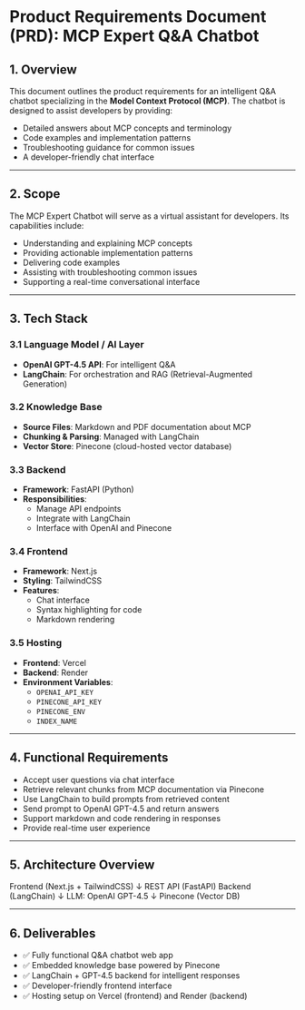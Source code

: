 # Product Requirements Document (PRD): MCP Expert Q&A Chatbot

## 1. Overview

This document outlines the product requirements for an intelligent Q&A chatbot specializing in the **Model Context Protocol (MCP)**. The chatbot is designed to assist developers by providing:

- Detailed answers about MCP concepts and terminology
- Code examples and implementation patterns
- Troubleshooting guidance for common issues
- A developer-friendly chat interface

---

## 2. Scope

The MCP Expert Chatbot will serve as a virtual assistant for developers. Its capabilities include:

- Understanding and explaining MCP concepts
- Providing actionable implementation patterns
- Delivering code examples
- Assisting with troubleshooting common issues
- Supporting a real-time conversational interface

---

## 3. Tech Stack

### 3.1 Language Model / AI Layer
- **OpenAI GPT-4.5 API**: For intelligent Q&A
- **LangChain**: For orchestration and RAG (Retrieval-Augmented Generation)

### 3.2 Knowledge Base
- **Source Files**: Markdown and PDF documentation about MCP
- **Chunking & Parsing**: Managed with LangChain
- **Vector Store**: Pinecone (cloud-hosted vector database)

### 3.3 Backend
- **Framework**: FastAPI (Python)
- **Responsibilities**:
  - Manage API endpoints
  - Integrate with LangChain
  - Interface with OpenAI and Pinecone

### 3.4 Frontend
- **Framework**: Next.js
- **Styling**: TailwindCSS
- **Features**:
  - Chat interface
  - Syntax highlighting for code
  - Markdown rendering

### 3.5 Hosting
- **Frontend**: Vercel
- **Backend**: Render
- **Environment Variables**:
  - `OPENAI_API_KEY`
  - `PINECONE_API_KEY`
  - `PINECONE_ENV`
  - `INDEX_NAME`

---

## 4. Functional Requirements

- Accept user questions via chat interface
- Retrieve relevant chunks from MCP documentation via Pinecone
- Use LangChain to build prompts from retrieved content
- Send prompt to OpenAI GPT-4.5 and return answers
- Support markdown and code rendering in responses
- Provide real-time user experience

---

## 5. Architecture Overview
Frontend (Next.js + TailwindCSS)
↓ REST API (FastAPI)
Backend (LangChain)
↓ 
LLM: OpenAI GPT-4.5
↓
Pinecone (Vector DB)

---

## 6. Deliverables

- ✅ Fully functional Q&A chatbot web app
- ✅ Embedded knowledge base powered by Pinecone
- ✅ LangChain + GPT-4.5 backend for intelligent responses
- ✅ Developer-friendly frontend interface
- ✅ Hosting setup on Vercel (frontend) and Render (backend)
